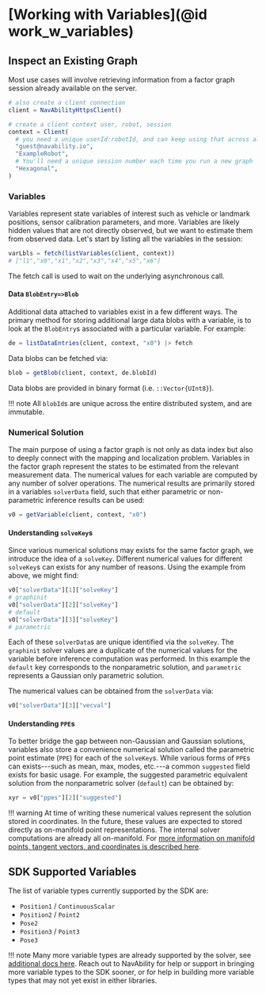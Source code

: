 # [Working with Variables](@id work_w_variables)

## Inspect an Existing Graph

Most use cases will involve retrieving information from a factor graph session already available on the server.

```julia
# also create a client connection
client = NavAbilityHttpsClient()

# create a client context user, robot, session
context = Client(
  # you need a unique userId:robotId, and can keep using that across all tutorials
  "guest@navability.io",
  "ExampleRobot",
  # You'll need a unique session number each time you run a new graph
  "Hexagonal",
)
```

### Variables

Variables represent state variables of interest such as vehicle or landmark positions, sensor calibration parameters, and more. Variables are likely hidden values that are not directly observed, but we want to estimate them from observed data.  Let's start by listing all the variables in the session:
```julia
varLbls = fetch(listVariables(client, context))
# ["l1","x0","x1","x2","x3","x4","x5","x6"]
```

The fetch call is used to wait on the underlying asynchronous call.

#### Data `BlobEntry=>Blob`

Additional data attached to variables exist in a few different ways.  The primary method for storing additional large data blobs with a variable, is to look at the `BlobEntry`s associated with a particular variable.  For example:
```julia
de = listDataEntries(client, context, "x0") |> fetch
```

Data blobs can be fetched via:
```julia
blob = getBlob(client, context, de.blobId)
```

Data blobs are provided in binary format (i.e. `::Vector{UInt8}`).

!!! note
    All `blobId`s are unique across the entire distributed system, and are immutable.

### Numerical Solution

The main purpose of using a factor graph is not only as data index but also to deeply connect with the mapping and localization problem.  Variables in the factor graph represent the states to be estimated from the relevant measurement data.  The numerical values for each variable are computed by any number of solver operations.  The numerical results are primarily stored in a variables `solverData` field, such that either parametric or non-parametric inference results can be used:
```julia
v0 = getVariable(client, context, "x0")
```

#### Understanding `solveKey`s

Since various numerical solutions may exists for the same factor graph, we introduce the idea of a `solveKey`.  Different numerical values for different `solveKey`s can exists for any number of reasons.  Using the example from above, we might find:
```julia
v0["solverData"][1]["solveKey"]
# graphinit
v0["solverData"][2]["solveKey"]
# default
v0["solverData"][3]["solveKey"]
# parametric
```

Each of these `solverData`s are unique identified via the `solveKey`.  The `graphinit` solver values are a duplicate of the numerical values for the variable before inference computation was performed.  In this example the `default` key corresponds to the nonparametric solution, and `parametric` represents a Gaussian only parametric solution.

The numerical values can be obtained from the `solverData` via:
```julia
v0["solverData"][3]["vecval"]
```

#### Understanding `PPE`s

To better bridge the gap between non-Gaussian and Gaussian solutions, variables also store a convenience numerical solution called the parametric point estimate (`PPE`) for each of the `solveKey`s.  While various forms of `PPE`s can exists---such as mean, max, modes, etc.---a common `suggested` field exists for basic usage.  For example, the suggested parametric equivalent solution from the nonparametric solver (`default`) can be obtained by:
```julia
xyr = v0["ppes"][2]["suggested"]
```

!!! warning
    At time of writing these numerical values represent the solution stored in coordinates.  In the future, these values are expected to stored directly as on-manifold point representations.  The internal solver computations are already all on-manifold.  For [more information on manifold points, tangent vectors, and coordinates is described here](https://juliarobotics.org/Caesar.jl/latest/concepts/using_manifolds/).

## SDK Supported Variables

The list of variable types currently supported by the SDK are:
- `Position1` / `ContinuousScalar`
- `Position2` / `Point2`
- `Pose2`
- `Position3` / `Point3`
- `Pose3`

!!! note
    Many more variable types are already supported by the solver, see [additional docs here](https://juliarobotics.org/Caesar.jl/latest/concepts/available_varfacs/).  Reach out to NavAbility for help or support in bringing more variable types to the SDK sooner, or for help in building more variable types that may not yet exist in either libraries.